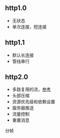 

## http1.0

- 无状态
- 单次连接，短连接



## http1.1

- 默认长连接
- 管线串行



## http2.0

- 多路复用的流，[参考](https://segmentfault.com/a/1190000016975064)
- 头部压缩
- 资源优先级和依赖设置
- 服务器推送
- 流量控制
- 重置消息

分帧